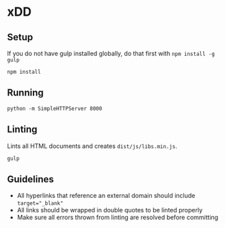 # xDD

## Setup
If you do not have gulp installed globally, do that first with `npm install -g gulp`

`npm install`

## Running
`python -m SimpleHTTPServer 8000`

## Linting
Lints all HTML documents and creates `dist/js/libs.min.js`.

`gulp`

## Guidelines
+ All hyperlinks that reference an external domain should include `target="_blank"`
+ All links should be wrapped in double quotes to be linted properly
+ Make sure all errors thrown from linting are resolved before committing
